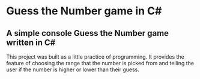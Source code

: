 # Guess the Number game in C#

## A simple console Guess the Number game written in C#

This project was built as a little practice of programming. It provides the feature of choosing the range that the number is picked from and telling the user if the number is higher or lower than their guess.
